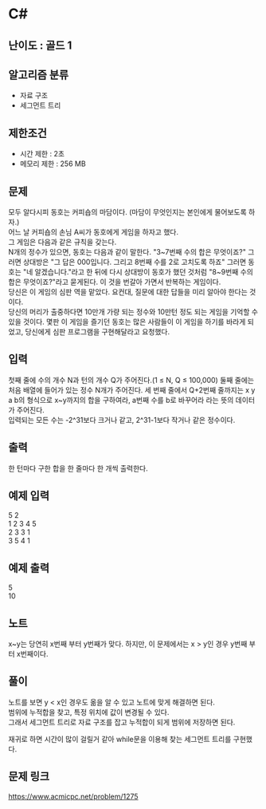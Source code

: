 # C#

## 난이도 : 골드 1

## 알고리즘 분류
  - 자료 구조
  - 세그먼트 트리

## 제한조건
  - 시간 제한 : 2초
  - 메모리 제한 : 256 MB

## 문제
모두 알다시피 동호는 커피숍의 마담이다. (마담이 무엇인지는 본인에게 물어보도록 하자.)<br/>
어느 날 커피숍의 손님 A씨가 동호에게 게임을 하자고 했다.<br/>
그 게임은 다음과 같은 규칙을 갖는다.<br/>
N개의 정수가 있으면, 동호는 다음과 같이 말한다. "3\~7번째 수의 합은 무엇이죠?" 그러면 상대방은 "그 답은 000입니다. 그리고 8번째 수를 2로 고치도록 하죠" 그러면 동호는 "네 알겠습니다."라고 한 뒤에 다시 상대방이 동호가 했던 것처럼 "8\~9번째 수의 합은 무엇이죠?"라고 묻게된다. 이 것을 번갈아 가면서 반복하는 게임이다.<br/>
당신은 이 게임의 심판 역을 맡았다. 요컨대, 질문에 대한 답들을 미리 알아야 한다는 것이다.<br/>
당신의 머리가 출중하다면 10만개 가량 되는 정수와 10만턴 정도 되는 게임을 기억할 수 있을 것이다. 몇판 이 게임을 즐기던 동호는 많은 사람들이 이 게임을 하기를 바라게 되었고, 당신에게 심판 프로그램을 구현해달라고 요청했다.<br/>


## 입력
첫째 줄에 수의 개수 N과 턴의 개수 Q가 주어진다.(1 ≤ N, Q ≤ 100,000) 둘째 줄에는 처음 배열에 들어가 있는 정수 N개가 주어진다. 세 번째 줄에서 Q+2번째 줄까지는 x y a b의 형식으로 x~y까지의 합을 구하여라, a번째 수를 b로 바꾸어라 라는 뜻의 데이터가 주어진다.<br/>
입력되는 모든 수는 -2^31보다 크거나 같고, 2^31-1보다 작거나 같은 정수이다.<br/>


## 출력
한 턴마다 구한 합을 한 줄마다 한 개씩 출력한다.<br/>


## 예제 입력
5 2<br/>
1 2 3 4 5<br/>
2 3 3 1<br/>
3 5 4 1<br/>


## 예제 출력
5<br/>
10<br/>


## 노트
x~y는 당연히 x번째 부터 y번째가 맞다. 하지만, 이 문제에서는 x > y인 경우 y번째 부터 x번째이다.<br/>


## 풀이
노트를 보면 y < x인 경우도 옮을 알 수 있고 노트에 맞게 해결하면 된다.<br/>
범위에 누적합을 찾고, 특정 위치에 값이 변경될 수 있다.<br/>
그래서 세그먼트 트리로 자료 구조를 잡고 누적합이 되게 범위에 저장하면 된다.<br/>


재귀로 하면 시간이 많이 걸릴거 같아 while문을 이용해 찾는 세그먼트 트리를 구현했다.<br/>


## 문제 링크
https://www.acmicpc.net/problem/1275